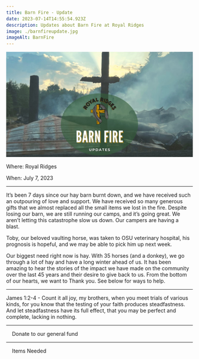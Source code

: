 ```yaml
---
title: Barn Fire - Update
date: 2023-07-14T14:55:54.923Z
description: Updates about Barn Fire at Royal Ridges
image: ./barnfireupdate.jpg
imageAlt: BarnFire
---
```

![BarnFire](barnfireupdate.jpg 'BarnFire')

<div className="text-center">
<p className="my-2"><span className="font-semibold">Where:&nbsp;</span>Royal Ridges</p>
<p className="mb-2"><span className="font-semibold">When:&nbsp;</span>July 7, 2023</p>
</div>

<hr />

<p className="my-4">It’s been 7 days since our hay barn burnt down, and we have received such an outpouring of love and support. We have received so many generous gifts that we almost replaced all the small items we lost in the fire. Despite losing our barn, we are still running our camps, and it’s going great. We aren’t letting this catastrophe slow us down. Our campers are having a blast. 

Toby, our beloved vaulting horse, was taken to OSU veterinary hospital, his prognosis is hopeful, and we may be able to pick him up next week. 

Our biggest need right now is hay. With 35 horses (and a donkey), we go through a lot of hay and have a long winter ahead of us. It has been amazing to hear the stories of the impact we have made on the community over the last 45 years and their desire to give back to us. From the bottom of our hearts, we want to Thank you. See below for ways to help.</p>

<hr />

<p className="my-4">James 1:2-4 - Count it all joy, my brothers, when you meet trials of various kinds, for you know that the testing of your faith produces steadfastness.  And let steadfastness have its full effect, that you may be perfect and complete, lacking in nothing.</p>

<hr />

<div className='text-center mt-4'>
    <a         
        href='https://www.ultracamp.com/donations/donationintention.aspx?idCamp=1145&campCode=151'
        className='text-green-200 hover:text-indigo-400 hover:underline font-cursive text-2xl'
        target='_blank' 
        rel='noopener noreferrer'
    >Donate to our general fund</a>
</div>

<hr />

<div className='text-center mt-4'>
    <a 
        href='https://www.amazon.com/hz/wishlist/ls/3D5MD2FK1UZCD/ref=hz_ls_biz_ex?fbclid=IwAR2BzHqvvztyFsUB3pFYiW9wk1hrmSpqAJe6i1DaIbiBwJoHUgeAw3TtaUo'
        className='text-green-200 hover:text-indigo-400 hover:underline font-cursive text-2xl'
        target='_blank' 
        rel='noopener noreferrer'
    >Items Needed</a>
</div>